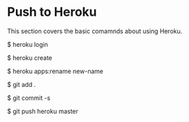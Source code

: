 # Push to Heroku
This section covers the basic comamnds about using Heroku.

$ heroku login

$ heroku create

$ heroku apps:rename new-name

$ git add .

$ git commit -s

$ git push heroku master

